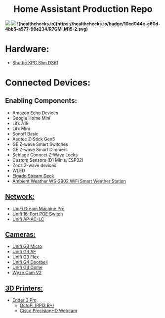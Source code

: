 <h1 align="center">
  Home Assistant Production Repo
</h1>
<h4>
<a href="https://travis-ci.org/flamingotter/HASS"><img src="https://travis-ci.org/flamingotter/HASS.svg?branch=master"/></a>  <a href="https://github.com/flamingotter/HASS/commits/master"><img src="https://img.shields.io/github/last-commit/flamingotter/HASS.svg?style=plasticr"/></a> ![healthchecks.io](https://healthchecks.io/badge/10cd044e-c60d-4bb5-a577-99e234/R7GM_M15-2.svg)
</h4>

# Hardware:
* <a href="https://www.amazon.com/Shuttle-DH110-Barebone-Kabylake-Heatpipe/dp/B01C87CD0M" target="_blank">Shuttle XPC Slim DS61</a>

# Connected Devices:

## Enabling Components:
* Amazon Echo Devices
* Google Home Mini
* Lifx A19
* Lifx Mini
* Sonoff Basic
* Aeotec Z-Stick Gen5
* GE Z-wave Smart Switches
* GE Z-wave Smart Dimmers
* Schlage Connect Z-Wave Locks
* Custom Sensors (D1 Minis, ESP32)
* Zooz Z-wave devices
* WLED
* <a href="https://amzn.to/4cbHVal" target="_blank">Elgado Stream Deck
* <a href="https://amzn.to/4dpzn0G" target="_blank">Ambient Weather WS-2902 WiFi Smart Weather Station

## Network:
* UniFi Dream Machine Pro
* Unifi 16-Port POE Switch
* Unifi AP-AC-LC

## Cameras:
* Unifi G3 Micro
* Unifi G3 AF
* Unifi G3 Flex
* Unifi G4 Doorbell
* Unifi G4 Dome
* Wyze Cam V2

## 3D Printers:
* Ender 3 Pro
  * OctoPi (RPI3 B+)
  * Cisco PrecisionHD Webcam
